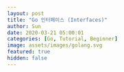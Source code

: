 ```yaml
---
layout: post
title: "Go 인터페이스 (Interfaces)"
author: Sun
date: 2020-03-21 05:00:01
categories: [Go, Tutorial, Beginner]
image: assets/images/golang.svg
featured: true
hidden: false
---
```


